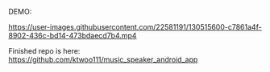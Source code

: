 DEMO:


https://user-images.githubusercontent.com/22581191/130515600-c7861a4f-8902-436c-bd14-473bdaecd7b4.mp4

Finished repo is here: https://github.com/ktwoo111/music_speaker_android_app
